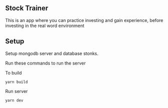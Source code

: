 ## Stock Trainer

This is an app where you can practice investing and gain experience, before investing in the real word environment

## Setup

Setup mongodb server and database stonks.

Run these commands to run the server

To build

`yarn build`

Run server

`yarn dev`
